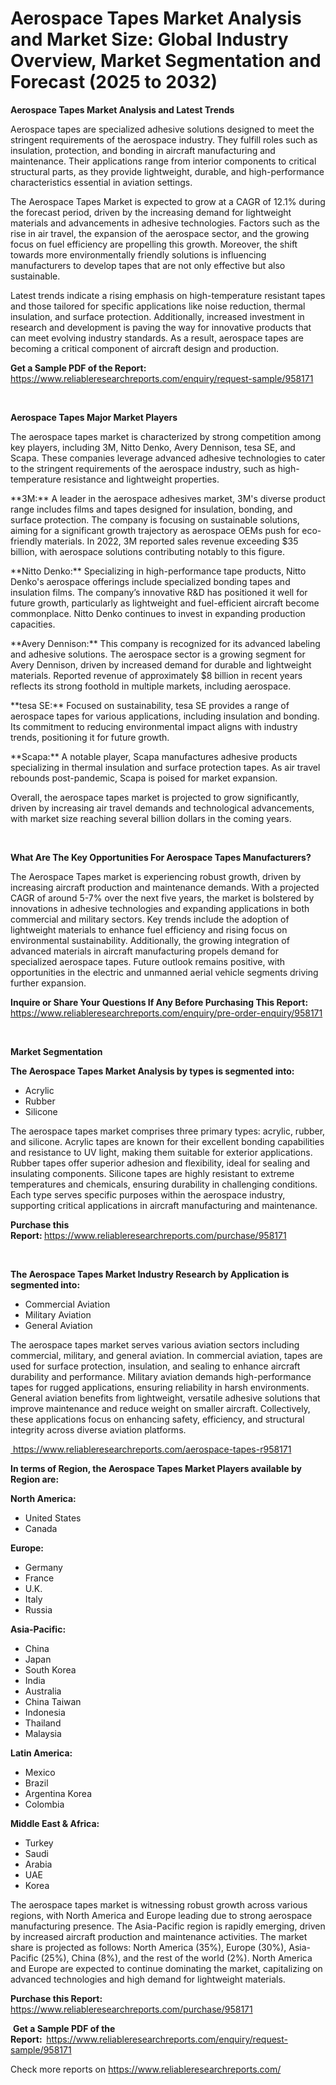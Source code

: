 <p><h1>Aerospace Tapes Market Analysis and Market Size: Global Industry Overview, Market Segmentation and Forecast (2025 to 2032)</h1></p><p><strong>Aerospace Tapes Market Analysis and Latest Trends</strong></p>
<p><p>Aerospace tapes are specialized adhesive solutions designed to meet the stringent requirements of the aerospace industry. They fulfill roles such as insulation, protection, and bonding in aircraft manufacturing and maintenance. Their applications range from interior components to critical structural parts, as they provide lightweight, durable, and high-performance characteristics essential in aviation settings.</p><p>The Aerospace Tapes Market is expected to grow at a CAGR of 12.1% during the forecast period, driven by the increasing demand for lightweight materials and advancements in adhesive technologies. Factors such as the rise in air travel, the expansion of the aerospace sector, and the growing focus on fuel efficiency are propelling this growth. Moreover, the shift towards more environmentally friendly solutions is influencing manufacturers to develop tapes that are not only effective but also sustainable.</p><p>Latest trends indicate a rising emphasis on high-temperature resistant tapes and those tailored for specific applications like noise reduction, thermal insulation, and surface protection. Additionally, increased investment in research and development is paving the way for innovative products that can meet evolving industry standards. As a result, aerospace tapes are becoming a critical component of aircraft design and production.</p></p>
<p><strong>Get a Sample PDF of the Report:&nbsp;</strong> <a href="https://www.reliableresearchreports.com/enquiry/request-sample/958171?utm_campaign=115&utm_medium=2&utm_source=Github&utm_content=ia&utm_term=30012025&utm_id=aerospace-tapes">https://www.reliableresearchreports.com/enquiry/request-sample/958171</a></p>
<p>&nbsp;</p>
<p><strong>Aerospace Tapes Major Market Players</strong></p>
<p><p>The aerospace tapes market is characterized by strong competition among key players, including 3M, Nitto Denko, Avery Dennison, tesa SE, and Scapa. These companies leverage advanced adhesive technologies to cater to the stringent requirements of the aerospace industry, such as high-temperature resistance and lightweight properties.</p><p>**3M:** A leader in the aerospace adhesives market, 3M's diverse product range includes films and tapes designed for insulation, bonding, and surface protection. The company is focusing on sustainable solutions, aiming for a significant growth trajectory as aerospace OEMs push for eco-friendly materials. In 2022, 3M reported sales revenue exceeding $35 billion, with aerospace solutions contributing notably to this figure.</p><p>**Nitto Denko:** Specializing in high-performance tape products, Nitto Denko's aerospace offerings include specialized bonding tapes and insulation films. The company’s innovative R&D has positioned it well for future growth, particularly as lightweight and fuel-efficient aircraft become commonplace. Nitto Denko continues to invest in expanding production capacities.</p><p>**Avery Dennison:** This company is recognized for its advanced labeling and adhesive solutions. The aerospace sector is a growing segment for Avery Dennison, driven by increased demand for durable and lightweight materials. Reported revenue of approximately $8 billion in recent years reflects its strong foothold in multiple markets, including aerospace.</p><p>**tesa SE:** Focused on sustainability, tesa SE provides a range of aerospace tapes for various applications, including insulation and bonding. Its commitment to reducing environmental impact aligns with industry trends, positioning it for future growth.</p><p>**Scapa:** A notable player, Scapa manufactures adhesive products specializing in thermal insulation and surface protection tapes. As air travel rebounds post-pandemic, Scapa is poised for market expansion.</p><p>Overall, the aerospace tapes market is projected to grow significantly, driven by increasing air travel demands and technological advancements, with market size reaching several billion dollars in the coming years.</p></p>
<p>&nbsp;</p>
<p><strong>What Are The Key Opportunities For Aerospace Tapes Manufacturers?</strong></p>
<p><p>The Aerospace Tapes market is experiencing robust growth, driven by increasing aircraft production and maintenance demands. With a projected CAGR of around 5-7% over the next five years, the market is bolstered by innovations in adhesive technologies and expanding applications in both commercial and military sectors. Key trends include the adoption of lightweight materials to enhance fuel efficiency and rising focus on environmental sustainability. Additionally, the growing integration of advanced materials in aircraft manufacturing propels demand for specialized aerospace tapes. Future outlook remains positive, with opportunities in the electric and unmanned aerial vehicle segments driving further expansion.</p></p>
<p><strong>Inquire or Share Your Questions If Any Before Purchasing This Report:</strong> <a href="https://www.reliableresearchreports.com/enquiry/pre-order-enquiry/958171?utm_campaign=115&utm_medium=2&utm_source=Github&utm_content=ia&utm_term=30012025&utm_id=aerospace-tapes">https://www.reliableresearchreports.com/enquiry/pre-order-enquiry/958171</a></p>
<p>&nbsp;</p>
<p><strong>Market Segmentation</strong></p>
<p><strong>The Aerospace Tapes Market Analysis by types is segmented into:</strong></p>
<p><ul><li>Acrylic</li><li>Rubber</li><li>Silicone</li></ul></p>
<p><p>The aerospace tapes market comprises three primary types: acrylic, rubber, and silicone. Acrylic tapes are known for their excellent bonding capabilities and resistance to UV light, making them suitable for exterior applications. Rubber tapes offer superior adhesion and flexibility, ideal for sealing and insulating components. Silicone tapes are highly resistant to extreme temperatures and chemicals, ensuring durability in challenging conditions. Each type serves specific purposes within the aerospace industry, supporting critical applications in aircraft manufacturing and maintenance.</p></p>
<p><strong>Purchase this Report:&nbsp;</strong><a href="https://www.reliableresearchreports.com/purchase/958171?utm_campaign=115&utm_medium=2&utm_source=Github&utm_content=ia&utm_term=30012025&utm_id=aerospace-tapes">https://www.reliableresearchreports.com/purchase/958171</a></p>
<p>&nbsp;</p>
<p><strong>The Aerospace Tapes Market Industry Research by Application is segmented into:</strong></p>
<p><ul><li>Commercial Aviation</li><li>Military Aviation</li><li>General Aviation</li></ul></p>
<p><p>The aerospace tapes market serves various aviation sectors including commercial, military, and general aviation. In commercial aviation, tapes are used for surface protection, insulation, and sealing to enhance aircraft durability and performance. Military aviation demands high-performance tapes for rugged applications, ensuring reliability in harsh environments. General aviation benefits from lightweight, versatile adhesive solutions that improve maintenance and reduce weight on smaller aircraft. Collectively, these applications focus on enhancing safety, efficiency, and structural integrity across diverse aviation platforms.</p></p>
<p><a href="https://www.reliableresearchreports.com/aerospace-tapes-r958171?utm_campaign=115&utm_medium=2&utm_source=Github&utm_content=ia&utm_term=30012025&utm_id=aerospace-tapes">&nbsp;https://www.reliableresearchreports.com/aerospace-tapes-r958171</a></p>
<p><strong>In terms of Region, the Aerospace Tapes Market Players available by Region are:</strong></p>
<p>
    <p> <strong> North America: </strong>
        <ul>
            <li>United States</li>
            <li>Canada</li>
        </ul>
        </p> 
    <p> <strong> Europe: </strong>
        <ul>
            <li>Germany</li>
            <li>France</li>
            <li>U.K.</li>
            <li>Italy</li>
            <li>Russia</li>
        </ul>
        </p> 
    <p> <strong> Asia-Pacific: </strong>
        <ul>
            <li>China</li>
            <li>Japan</li>
            <li>South Korea</li>
            <li>India</li>
            <li>Australia</li>
            <li>China Taiwan</li>
            <li>Indonesia</li>
            <li>Thailand</li>
            <li>Malaysia</li>
        </ul>
        </p> 
    <p> <strong> Latin America: </strong>
        <ul>
            <li>Mexico</li>
            <li>Brazil</li>
            <li>Argentina Korea</li>
            <li>Colombia</li>
        </ul>
        </p> 
    <p> <strong> Middle East & Africa: </strong>
        <ul>
            <li>Turkey</li>
            <li>Saudi</li>
            <li>Arabia</li>
            <li>UAE</li>
            <li>Korea</li>
        </ul>
    </p>
    </p>
<p><p>The aerospace tapes market is witnessing robust growth across various regions, with North America and Europe leading due to strong aerospace manufacturing presence. The Asia-Pacific region is rapidly emerging, driven by increased aircraft production and maintenance activities. The market share is projected as follows: North America (35%), Europe (30%), Asia-Pacific (25%), China (8%), and the rest of the world (2%). North America and Europe are expected to continue dominating the market, capitalizing on advanced technologies and high demand for lightweight materials.</p></p>
<p><strong>Purchase this Report: </strong><a href="https://www.reliableresearchreports.com/purchase/958171?utm_campaign=115&utm_medium=2&utm_source=Github&utm_content=ia&utm_term=30012025&utm_id=aerospace-tapes">https://www.reliableresearchreports.com/purchase/958171</a></p>
<p>&nbsp;<strong>Get a Sample PDF of the Report:&nbsp;&nbsp;</strong><a href="https://www.reliableresearchreports.com/enquiry/request-sample/958171?utm_campaign=115&utm_medium=2&utm_source=Github&utm_content=ia&utm_term=30012025&utm_id=aerospace-tapes">https://www.reliableresearchreports.com/enquiry/request-sample/958171</a></p>
<p><strong></strong></p>
<p>Check more reports on <a href="https://www.reliableresearchreports.com/?utm_campaign=115&utm_medium=2&utm_source=Github&utm_content=ia&utm_term=30012025&utm_id=aerospace-tapes">https://www.reliableresearchreports.com/</a></p>